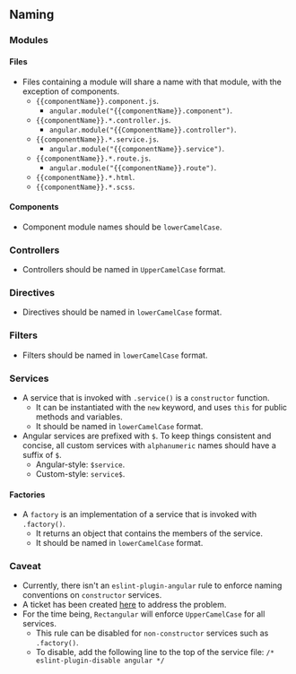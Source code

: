 ## Naming

### Modules

#### Files
- Files containing a module will share a name with that module, with the exception of components.
	- `{{componentName}}.component.js`.
		- `angular.module("{{componentName}}.component")`.
	- `{{componentName}}.*.controller.js`.
		- `angular.module("{{ComponentName}}.controller")`.
	- `{{componentName}}.*.service.js`.
		- `angular.module("{{componentName}}.service")`.
	- `{{componentName}}.*.route.js`.
		- `angular.module("{{componentName}}.route")`.
	- `{{componentName}}.*.html`.
	- `{{componentName}}.*.scss`.

#### Components
- Component module names should be `lowerCamelCase`.
	
### Controllers
- Controllers should be named in `UpperCamelCase` format.

### Directives
- Directives should be named in `lowerCamelCase` format.

### Filters
- Filters should be named in `lowerCamelCase` format.

### Services
- A service that is invoked with `.service()` is a `constructor` function.
	- It can be instantiated with the `new` keyword, and uses `this` for public methods and variables.
	- It should be named in `lowerCamelCase` format.
- Angular services are prefixed with `$`. To keep things consistent and concise, all custom services with `alphanumeric` names should have a suffix of `$`.
	- Angular-style: `$service`.
	- Custom-style: `service$`.

#### Factories
- A `factory` is an implementation of a service that is invoked with `.factory()`.
	- It returns an object that contains the members of the service.
	- It should be named in `lowerCamelCase` format.
	
### Caveat
- Currently, there isn't an `eslint-plugin-angular` rule to enforce naming conventions on `constructor` services.
- A ticket has been created [here](https://github.com/Gillespie59/eslint-plugin-angular/issues/418) to address the problem.
- For the time being, `Rectangular` will enforce `UpperCamelCase` for all services.
	- This rule can be disabled for `non-constructor` services such as `.factory()`.
	- To disable, add the following line to the top of the service file: `/* eslint-plugin-disable angular */`